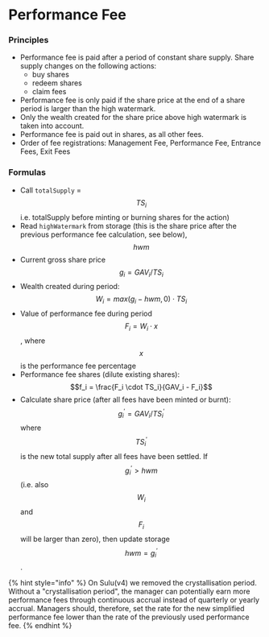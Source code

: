 # Performance Fee

### Principles

* Performance fee is paid after a period of constant share supply. Share supply changes on the following actions:
  * buy shares
  * redeem shares
  * claim fees
* Performance fee is only paid if the share price at the end of a share period is larger than the high watermark.
* Only the wealth created for the share price above high watermark is taken into account.
* Performance fee is paid out in shares, as all other fees.
* Order of fee registrations: Management Fee, Performance Fee, Entrance Fees, Exit Fees

### Formulas

* Call `totalSupply` = $$TS_i$$ i.e. totalSupply before minting or burning shares for the action)
* Read `highWatermark` from storage (this is the share price after the previous performance fee calculation, see below), $$hwm$$
* Current gross share price $$g_i = GAV_i / TS_i$$
* Wealth created during period: $$W_i = max(g_i - hwm, 0) \cdot TS_i$$
* Value of performance fee during period $$F_i = W_i \cdot x%$$, where $$x$$is the performance fee percentage
* Performance fee shares (dilute existing shares): $$f_i = \frac{F_i \cdot TS_i}{GAV_i - F_i}$$
* Calculate share price (after all fees have been minted or burnt): $$g_i^\prime = GAV_i / TS_i^\prime$$ where $$TS^\prime_i$$ is the new total supply after all fees have been settled. If $$g^\prime_i > hwm$$ (i.e. also $$W_i$$ and $$F_i$$ will be larger than zero), then update storage $$hwm = g^\prime_i$$.



{% hint style="info" %}
On Sulu(v4) we removed the crystallisation period. Without a "crystallisation period", the manager can potentially earn more performance fees through continuous accrual instead of quarterly or yearly accrual. Managers should, therefore, set the rate for the new simplified performance fee lower than the rate of the previously used performance fee.
{% endhint %}
